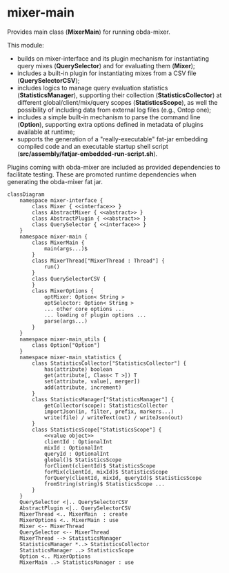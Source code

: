 # mixer-main

Provides main class (**MixerMain**) for running obda-mixer.

This module:
* builds on mixer-interface and its plugin mechanism for instantiating query mixes (**QuerySelector**) and for evaluating them (**Mixer**);
* includes a built-in plugin for instantiating mixes from a CSV file (**QuerySelectorCSV**);
* includes logics to manage query evaluation statistics (**StatisticsManager**), supporting their collection (**StatisticsCollector**) at different global/client/mix/query scopes (**StatisticsScope**), as well the possibility of including data from external log files (e.g., Ontop one);
* includes a simple built-in mechanism to parse the command line (**Option**), supporting extra options defined in metadata of plugins available at runtime;
* supports the generation of a "really-executable" fat-jar embedding compiled code and an executable startup shell script (**src/assembly/fatjar-embedded-run-script.sh**).

Plugins coming with obda-mixer are included as provided dependencies to facilitate testing. These are promoted runtime dependencies when generating the obda-mixer fat jar.

```mermaid
classDiagram
    namespace mixer-interface {
        class Mixer { <<interface>> }
        class AbstractMixer { <<abstract>> }
        class AbstractPlugin { <<abstract>> }
        class QuerySelector { <<interface>> }
    }
    namespace mixer-main {
        class MixerMain {
            main(args...)$
        }
        class MixerThread["MixerThread : Thread"] {
            run()
        }
        class QuerySelectorCSV {
        }
        class MixerOptions {
            optMixer: Option< String >
            optSelector: Option< String >
            ... other core options ...
            ... loading of plugin options ...
            parse(args...)
        }
    }
    namespace mixer-main_utils {
        class Option["Option"]
    }
    namespace mixer-main_statistics {
        class StatisticsCollector["StatisticsCollector"] {
            has(attribute) boolean
            get(attribute[, Class< T >]) T
            set(attribute, value[, merger])
            add(attribute, increment)
        }
        class StatisticsManager["StatisticsManager"] {
            getCollector(scope): StatisticsCollector
            importJson(in, filter, prefix, markers...)
            write(file) / writeText(out) / writeJson(out)
        }
        class StatisticsScope["StatisticsScope"] {
            <<value object>>
            clientId : OptionalInt
            mixId : OptionalInt
            queryId : OptionalInt
            global()$ StatisticsScope
            forClient(clientId)$ StatisticsScope
            forMix(clientId, mixId)$ StatisticsScope
            forQuery(clientId, mixId, queryId)$ StatisticsScope
            fromString(string)$ StatisticsScope ...
        }
    }
    QuerySelector <|.. QuerySelectorCSV
    AbstractPlugin <|.. QuerySelectorCSV
    MixerThread <.. MixerMain  : create
    MixerOptions <.. MixerMain : use
    Mixer <-- MixerThread
    QuerySelector <-- MixerThread
    MixerThread --> StatisticsManager
    StatisticsManager *..> StatisticsCollector
    StatisticsManager ..> StatisticsScope
    Option <.. MixerOptions
    MixerMain ..> StatisticsManager : use
```

